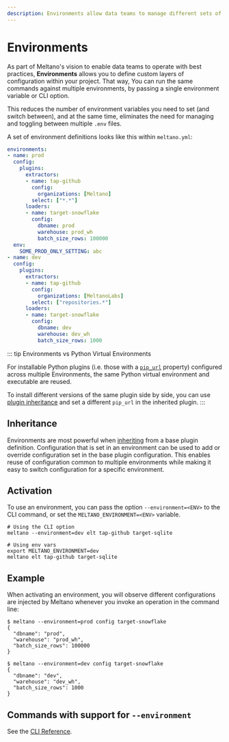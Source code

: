 ```yaml
---
description: Environments allow data teams to manage different sets of configurations for extractors, loaders and plugins.
---
```


# Environments

As part of Meltano's vision to enable data teams to operate with best practices, __Environments__ allows
you to define custom layers of configuration within your project. That way, You can run the same commands against multiple environments,
by passing a single environment variable or CLI option.

This reduces the number of environment variables you need to set (and switch between), and at the same time,
eliminates the need for managing and toggling between multiple `.env` files.

A set of environment definitions looks like this within `meltano.yml`:

```yaml
environments:
- name: prod
  config:
    plugins:
      extractors:
      - name: tap-github
        config:
          organizations: [Meltano]
        select: ["*.*"]
      loaders:
      - name: target-snowflake
        config:
          dbname: prod
          warehouse: prod_wh
          batch_size_rows: 100000
  env:
    SOME_PROD_ONLY_SETTING: abc
- name: dev
  config:
    plugins:
      extractors:
      - name: tap-github
        config:
          organizations: [MeltanoLabs]
        select: ["repositories.*"]
      loaders:
      - name: target-snowflake
        config:
          dbname: dev
          warehouse: dev_wh
          batch_size_rows: 1000
```

::: tip Environments vs Python Virtual Environments

For installable Python plugins (i.e. those with a [`pip_url`](/docs/project.html#plugins) property) configured across multiple Environments,
the same Python virtual environment and executable are reused.

To install different versions of the same plugin side by side, you can use [plugin inheritance](/docs/plugins.html#plugin-inheritance) and set a different `pip_url` in the inherited plugin.
:::

## Inheritance

Environments are most powerful when [inheriting](/docs/plugins.html#plugin-inheritance) from a base plugin definition.
Configuration that is set in an environment can be used to add or override configuration set in the base plugin configuration.
This enables reuse of configuration common to multiple environments while making it easy to switch configuration for a specific environment.

## Activation

To use an environment, you can pass the option `--environment=<ENV>` to the CLI command, or set the `MELTANO_ENVIRONMENT=<ENV>` variable.

```shell
# Using the CLI option
meltano --environment=dev elt tap-github target-sqlite

# Using env vars
export MELTANO_ENVIRONMENT=dev
meltano elt tap-github target-sqlite
```

## Example

When activating an environment, you will observe different configurations are injected by Meltano
whenever you invoke an operation in the command line:

```console
$ meltano --environment=prod config target-snowflake
{
  "dbname": "prod",
  "warehouse": "prod_wh",
  "batch_size_rows": 100000
}
```

```console
$ meltano --environment=dev config target-snowflake
{
  "dbname": "dev",
  "warehouse": "dev_wh",
  "batch_size_rows": 1000
}
```

## Commands with support for `--environment`

See the [CLI Reference](/docs/command-line-interface#environment).
